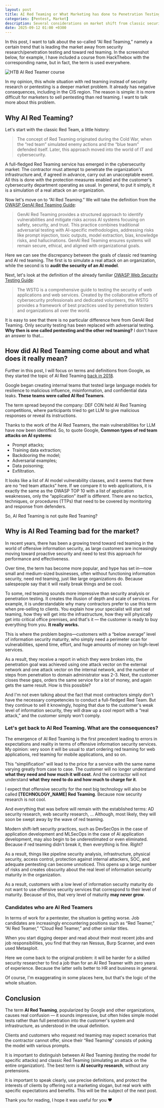 ```yaml
---
layout: post
title: AI Red Teaming or What Marketing has done to Penetration Testing
categories: [Pentest, Market]
description: Several considerations on market shift from classic security research to red teaming everything.
date: 2025-09-12 01:00 +0300
---
```


In this post, I want to talk about the so-called “AI Red Teaming,” namely a certain trend that is leading the market away from security research/penetration testing and toward red teaming. In the screenshot below, for example, I have included a course from HackThebox with the corresponding name, but in fact, the term is used everywhere.

![HTB AI Red Teamer course](/assets/posts/blog/ai-redteaming-marketing/htb_airedteamer.jpg)

In my opinion, this whole situation with red teaming instead of security research or pentesting is a deeper market problem. It already has negative consequences, including in the CIS region. The reason is simple: it is more difficult for marketers to sell pentesting than red teaming. I want to talk more about this problem.

## **Why AI Red Teaming?**

Let's start with the classic Red Team, a little history:

> The concept of Red Teaming originated during the Cold War, when the “red team” simulated enemy actions and the “blue team” defended itself. Later, this approach moved into the world of IT and cybersecurity.
> 

A full-fledged Red Teaming service has emerged in the cybersecurity market: The contractor must attempt to penetrate the organization's infrastructure and, if agreed in advance, carry out an unacceptable event. All this is done with the protection measures enabled and the customer's cybersecurity department operating as usual. In general, to put it simply, it is a simulation of a real attack on an organization.

Now let's move on to “AI Red Teaming.” We will take the definition from the [OWASP GenAI Red Teaming Guide](https://genai.owasp.org/resource/genai-red-teaming-guide/):

> GenAI Red Teaming provides a structured approach to identify vulnerabilities and mitigate risks across AI systems focusing on safety, security, and trust. This practice combines traditional adversarial testing with AI-specific methodologies, addressing risks like prompt injection, toxic outputs, model extraction, bias, knowledge risks, and hallucinations. GenAI Red Teaming ensures systems will remain secure, ethical, and aligned with organizational goals.
> 

Here we can see the discrepancy between the goals of classic red teaming and AI red teaming. The first is to simulate a real attack on an organization, while the second is to **audit the security of an AI model**.

Next, let's look at the definition of the already familiar [OWASP Web Security Testing Guide](https://owasp.org/www-project-web-security-testing-guide/):

> The WSTG is a comprehensive guide to testing the security of web applications and web services. Created by the collaborative efforts of cybersecurity professionals and dedicated volunteers, the WSTG provides a framework of best practices used by penetration testers and organizations all over the world.
> 

It is easy to see that there is no particular difference here from GenAI Red Teaming. Only security testing has been replaced with adversarial testing. **Why then is one called pentesting and the other red teaming?** I don't have an answer to that...

## **How did AI Red Teaming come about and what does it really mean?**

Further in this post, I will focus on terms and definitions from Google, as they started the topic of AI Red Teaming [back in 2018](https://blog.google/technology/safety-security/googles-ai-red-team-the-ethical-hackers-making-ai-safer/).

Google began creating internal teams that tested large language models for resilience to malicious influence, misinformation, and confidential data leaks. **These teams were called AI Red Teamers**.

The term spread beyond the company: DEF CON held AI Red Teaming competitions, where participants tried to get LLM to give malicious responses or reveal its instructions.

Thanks to the work of the AI Red Teamers, the main vulnerabilities for LLM have now been identified. So, to quote Google, **Common types of red team attacks on AI systems**:

- Prompt attacks;
- Training data extraction;
- Backdooring the model;
- Adversarial examples;
- Data poisoning;
- Exfiltration.

It looks like a list of AI model vulnerability classes, and it seems that there are no “red team attacks” here. If we compare it to web applications, it is exactly the same as the OWASP TOP 10 with a list of application weaknesses, only the “application” itself is different. There are no tactics, techniques, or procedures (TTPs) that need to be covered by monitoring and response from defenders.

So, AI Red Teaming is not quite Red Teaming?

## **Why is AI Red Teaming bad for the market?**

In recent years, there has been a growing trend toward red teaming in the world of offensive information security, as large customers are increasingly moving toward proactive security and need to test this approach for performance and effectiveness.

Over time, the term has become more popular, and hype has set in—now small and medium-sized businesses, often without functioning information security, need red teaming, just like large organizations do. Because salespeople say that it will really break things and be cool.

To some, red teaming sounds more impressive than security analysis or penetration testing. It creates the illusion of depth and scale of services. For example, it is understandable why many contractors prefer to use this term when pre-selling to clients. You explain how your specialist will start red teaming, how they will get into the infrastructure, how they will physically get into critical office premises, and that's it — the customer is ready to buy everything from you. **It really works.**

This is where the problem begins—customers with a “below average” level of information security maturity, who simply need a perimeter scan for vulnerabilities, spend time, effort, and huge amounts of money on high-level services.

As a result, they receive a report in which they were broken into, the penetration goal was achieved using one attack vector on the external network and one attack vector on the internal network, and the number of steps from penetration to domain administrator was 2-3. Next, the customer closes these gaps, orders the same service for a lot of money, and again gets the same result. How is this possible?

And I'm not even talking about the fact that most contractors simply don't have the necessary competencies to conduct a full-fledged Red Team. But they continue to sell it knowingly, hoping that due to the customer's weak level of information security, they will draw up a cool report with a “real attack,” and the customer simply won't comply.

### **Let's get back to AI Red Teaming. What are the consequences?**

The emergence of AI Red Teaming is the first precedent leading to errors in expectations and reality in terms of offensive information security services. My opinion: very soon it will be usual to start ordering red teaming for web applications, red teaming for mobile applications, and so on.

This “simplification” will lead to the price for a service with the same name varying greatly from case to case. The customer will no longer understand **what they need and how much it will cost**. And the contractor will not understand **what they need to do and how much to charge for it**.

I expect that offensive security for the next big technology will also be called **[TECHNOLOGY_NAME] Red Teaming**. Because now security research is not cool.

And everything that was before will remain with the established terms: AD security research, web security research, ... Although, most likely, they will soon be swept away by the wave of red teaming.

Modern shift-left security practices, such as DevSecOps in the case of application development and MLSecOps in the case of AI application development, may also begin to be underestimated or even eliminated. Because if red teaming didn't break it, then everything is fine. Right?

As a result, things like pipeline security analysis, infrastructure, physical security, access control, protection against internal attackers, SOC, and adequate pentesting can become unnoticed. This opens up a large number of risks and creates obscurity about the real level of information security maturity in the organization.

As a result, customers with a low level of information security maturity do not want to use offensive security services that correspond to their level of maturity. Because of this, that very level of maturity **may never grow**.

### **Candidates who are AI Red Teamers**

In terms of work for a pentester, the situation is getting worse. Job candidates are increasingly encountering positions such as “Red Teamer,” “AI Red Teamer,” “Cloud Red Teamer,” and other similar titles.

When you start digging deeper and read about their most recent jobs and job responsibilities, you find that they ran Nessus, Burp Scanner, and even used Metasploit.

Here we come back to the original problem: it will be harder for a skilled security researcher to find a job than for an AI Red Teamer with zero years of experience. Because the latter sells better to HR and business in general.

Of course, I'm exaggerating in some places here, but that's the logic of the whole situation.

## **Conclusion**

The term **AI Red Teaming**, popularized by Google and other organizations, causes real confusion — it sounds impressive, but often hides simple model tests rather than full penetration into the customer's system and infrastructure, as understood in the usual definition.

Clients and customers who request red teaming may expect scenarios that the contractor cannot offer, since their “Red Teaming” consists of poking the model with various prompts.

It is important to distinguish between AI Red Teaming (testing the model for specific attacks) and classic Red Teaming (simulating an attack on the entire organization). The best term is **AI security research**, without any pretensions.

It is important to speak clearly, use precise definitions, and protect the interests of clients by offering not a marketing slogan, but real work with specific expectations and benefits. This will be the subject of the next post.

Thank you for reading, I hope it was useful for you ❤️
